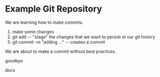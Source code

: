 # Example Git Repository

We are learning how to make commits.

1. make some changes
2. git add -- "stage" the changes that we want to persist ot our git history
3. git commit -m "adding ..." -- creates a commit

We are about to make a commit without best practices.

goodbye

docs